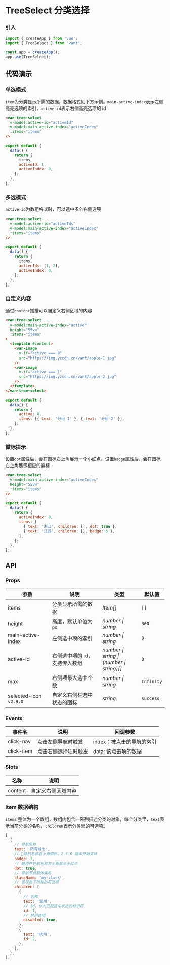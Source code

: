 # TreeSelect 分类选择

### 引入

```js
import { createApp } from 'vue';
import { TreeSelect } from 'vant';

const app = createApp();
app.use(TreeSelect);
```

## 代码演示

### 单选模式

`item`为分类显示所需的数据，数据格式见下方示例。`main-active-index`表示左侧高亮选项的索引，`active-id`表示右侧高亮选项的 id

```html
<van-tree-select
  v-model:active-id="activeId"
  v-model:main-active-index="activeIndex"
  :items="items"
/>
```

```js
export default {
  data() {
    return {
      items,
      activeId: 1,
      activeIndex: 0,
    };
  },
};
```

### 多选模式

`active-id`为数组格式时，可以选中多个右侧选项

```html
<van-tree-select
  v-model:active-id="activeIds"
  v-model:main-active-index="activeIndex"
  :items="items"
/>
```

```js
export default {
  data() {
    return {
      items,
      activeIds: [1, 2],
      activeIndex: 0,
    };
  },
};
```

### 自定义内容

通过`content`插槽可以自定义右侧区域的内容

```html
<van-tree-select
  v-model:main-active-index="active"
  height="55vw"
  :items="items"
>
  <template #content>
    <van-image
      v-if="active === 0"
      src="https://img.yzcdn.cn/vant/apple-1.jpg"
    />
    <van-image
      v-if="active === 1"
      src="https://img.yzcdn.cn/vant/apple-2.jpg"
    />
  </template>
</van-tree-select>
```

```js
export default {
  data() {
    return {
      active: 0,
      items: [{ text: '分组 1' }, { text: '分组 2' }],
    };
  },
};
```

### 徽标提示

设置`dot`属性后，会在图标右上角展示一个小红点。设置`badge`属性后，会在图标右上角展示相应的徽标

```html
<van-tree-select
  v-model:main-active-index="activeIndex"
  height="55vw"
  :items="items"
/>
```

```js
export default {
  data() {
    return {
      activeIndex: 0,
      items: [
        { text: '浙江', children: [], dot: true },
        { text: '江苏', children: [], badge: 5 },
      ],
    };
  },
};
```

## API

### Props

| 参数 | 说明 | 类型 | 默认值 |
| --- | --- | --- | --- |
| items | 分类显示所需的数据 | _Item[]_ | `[]` |
| height | 高度，默认单位为`px` | _number \| string_ | `300` |
| main-active-index | 左侧选中项的索引 | _number \| string_ | `0` |
| active-id | 右侧选中项的 id，支持传入数组 | _number \| string \|<br>(number \| string)[]_ | `0` |
| max | 右侧项最大选中个数 | _number \| string_ | `Infinity` |
| selected-icon `v2.9.0` | 自定义右侧栏选中状态的图标 | _string_ | `success` |

### Events

| 事件名     | 说明                 | 回调参数                  |
| ---------- | -------------------- | ------------------------- |
| click-nav  | 点击左侧导航时触发   | index：被点击的导航的索引 |
| click-item | 点击右侧选择项时触发 | data: 该点击项的数据      |

### Slots

| 名称    | 说明               |
| ------- | ------------------ |
| content | 自定义右侧区域内容 |

### Item 数据结构

`items` 整体为一个数组，数组内包含一系列描述分类的对象，每个分类里，`text`表示当前分类的名称，`children`表示分类里的可选项。

```js
[
  {
    // 导航名称
    text: '所有城市',
    // 导航名称右上角徽标，2.5.6 版本开始支持
    badge: 3,
    // 是否在导航名称右上角显示小红点
    dot: true,
    // 导航节点额外类名
    className: 'my-class',
    // 该导航下所有的可选项
    children: [
      {
        // 名称
        text: '温州',
        // id，作为匹配选中状态的标识符
        id: 1,
        // 禁用选项
        disabled: true,
      },
      {
        text: '杭州',
        id: 2,
      },
    ],
  },
];
```
